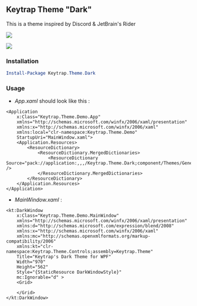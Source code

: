 ﻿## Keytrap Theme "Dark"

This is a theme inspired by Discord & JetBrain's Rider

![](https://github.com/varKeytrap/Keytrap.Theme/blob/master/Keytrap.Theme.Demo/Medias/kt_d.png)

![](https://github.com/varKeytrap/Keytrap.Theme/blob/master/Keytrap.Theme.Demo/Medias/demo_screenshot.PNG)

### Installation

```Powershell
Install-Package Keytrap.Theme.Dark
```

### Usage

- *App.xaml* should look like this :

```xaml
<Application
    x:Class="Keytrap.Theme.Demo.App"
    xmlns="http://schemas.microsoft.com/winfx/2006/xaml/presentation"
    xmlns:x="http://schemas.microsoft.com/winfx/2006/xaml"
    xmlns:local="clr-namespace:Keytrap.Theme.Demo"
    StartupUri="MainWindow.xaml">
    <Application.Resources>
        <ResourceDictionary>
            <ResourceDictionary.MergedDictionaries>
                <ResourceDictionary Source="pack://application:,,,/Keytrap.Theme.Dark;component/Themes/Generic.xaml" />
            </ResourceDictionary.MergedDictionaries>
        </ResourceDictionary>
    </Application.Resources>
</Application>
```

- *MainWindow.xaml* :

```xaml
<kt:DarkWindow
    x:Class="Keytrap.Theme.Demo.MainWindow"
    xmlns="http://schemas.microsoft.com/winfx/2006/xaml/presentation"
    xmlns:d="http://schemas.microsoft.com/expression/blend/2008"
    xmlns:x="http://schemas.microsoft.com/winfx/2006/xaml"
    xmlns:mc="http://schemas.openxmlformats.org/markup-compatibility/2006"
    xmlns:kt="clr-namespace:Keytrap.Theme.Controls;assembly=Keytrap.Theme"
    Title="Keytrap's Dark Theme for WPF"
    Width="970"
    Height="562"
    Style="{StaticResource DarkWindowStyle}"
    mc:Ignorable="d" >
    <Grid>

    </Grid>
</kt:DarkWindow>
```

